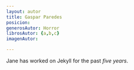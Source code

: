 ```yaml
---
layout: autor
title: Gaspar Paredes
posicion: 
generosAutor: Horror
librosAutor: {a,b,c}
imagenAutor:

---
```

Jane has worked on Jekyll for the past *five years*.